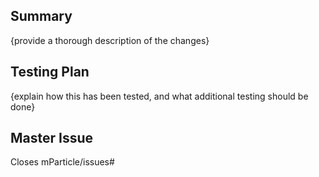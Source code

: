## Summary
{provide a thorough description of the changes}

## Testing Plan
{explain how this has been tested, and what additional testing should be done}

## Master Issue
Closes mParticle/issues#
